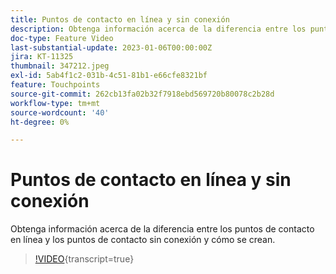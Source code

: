 ```yaml
---
title: Puntos de contacto en línea y sin conexión
description: Obtenga información acerca de la diferencia entre los puntos de contacto en línea y los puntos de contacto sin conexión y cómo se crean.
doc-type: Feature Video
last-substantial-update: 2023-01-06T00:00:00Z
jira: KT-11325
thumbnail: 347212.jpeg
exl-id: 5ab4f1c2-031b-4c51-81b1-e66cfe8321bf
feature: Touchpoints
source-git-commit: 262cb13fa02b32f7918ebd569720b80078c2b28d
workflow-type: tm+mt
source-wordcount: '40'
ht-degree: 0%

---
```


# Puntos de contacto en línea y sin conexión

Obtenga información acerca de la diferencia entre los puntos de contacto en línea y los puntos de contacto sin conexión y cómo se crean.

>[!VIDEO](https://video.tv.adobe.com/v/3421799/?learn=on&captions=spa){transcript=true}
